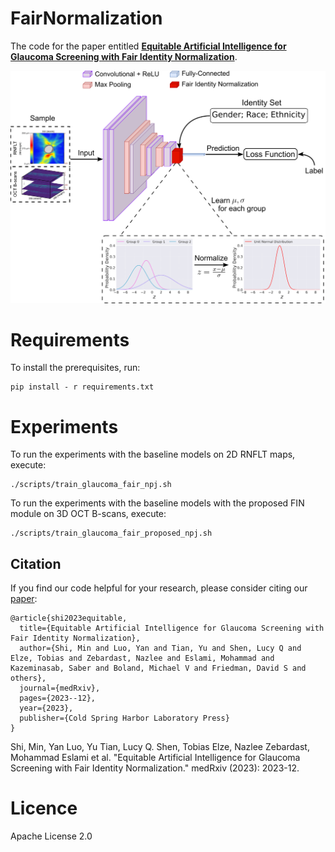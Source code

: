 # FairNormalization

The code for the paper entitled [**Equitable Artificial Intelligence for Glaucoma Screening with Fair Identity Normalization**](https://www.medrxiv.org/content/10.1101/2023.12.13.23299931v1.full.pdf).

<img src="fig/framework.png" width="600">

# Requirements

To install the prerequisites, run:

```
pip install - r requirements.txt
```

# Experiments

To run the experiments with the baseline models on 2D RNFLT maps, execute:
```
./scripts/train_glaucoma_fair_npj.sh
```

To run the experiments with the baseline models with the proposed FIN module on 3D OCT B-scans, execute:
```
./scripts/train_glaucoma_fair_proposed_npj.sh
```

## Citation

If you find our code helpful for your research, please consider citing our [paper](https://www.medrxiv.org/content/10.1101/2023.12.13.23299931v1.full.pdf):

```
@article{shi2023equitable,
  title={Equitable Artificial Intelligence for Glaucoma Screening with Fair Identity Normalization},
  author={Shi, Min and Luo, Yan and Tian, Yu and Shen, Lucy Q and Elze, Tobias and Zebardast, Nazlee and Eslami, Mohammad and Kazeminasab, Saber and Boland, Michael V and Friedman, David S and others},
  journal={medRxiv},
  pages={2023--12},
  year={2023},
  publisher={Cold Spring Harbor Laboratory Press}
}

```

Shi, Min, Yan Luo, Yu Tian, Lucy Q. Shen, Tobias Elze, Nazlee Zebardast, Mohammad Eslami et al. "Equitable Artificial Intelligence for Glaucoma Screening with Fair Identity Normalization." medRxiv (2023): 2023-12.

# Licence

Apache License 2.0

